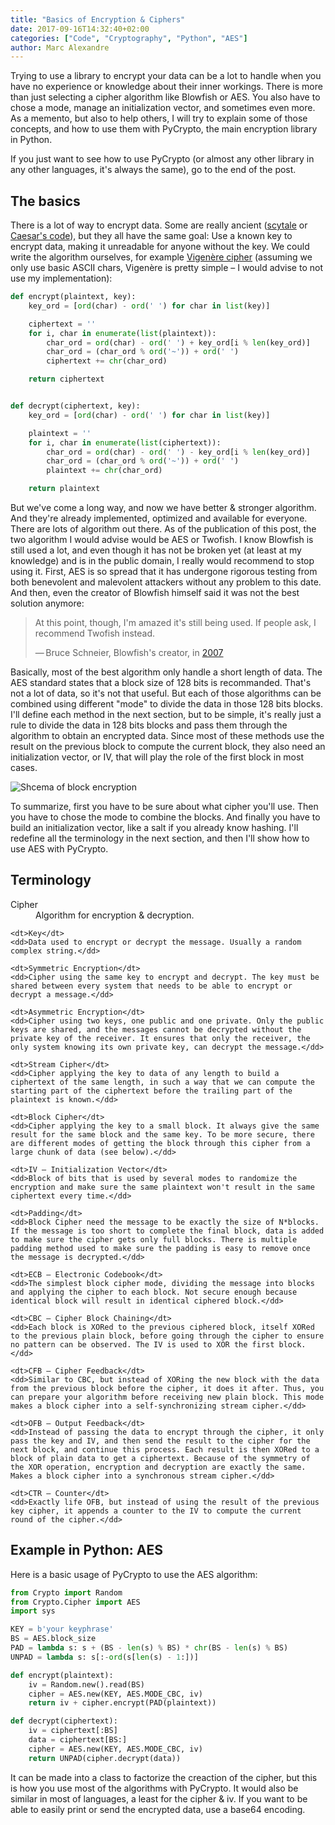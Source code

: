 ```yaml
---
title: "Basics of Encryption & Ciphers"
date: 2017-09-16T14:32:40+02:00
categories: ["Code", "Cryptography", "Python", "AES"]
author: Marc Alexandre
---
```


Trying to use a library to encrypt your data can be a lot to handle when you have no experience or knowledge about their inner workings. There is more than just selecting a cipher algorithm like Blowfish or AES. You also have to chose a mode, manage an initialization vector, and sometimes even more. As a memento, but also to help others, I will try to explain some of those concepts, and how to use them with PyCrypto, the main encryption library in Python.

If you just want to see how to use PyCrypto (or almost any other library in any other languages, it's always the same), go to the end of the post.

<!-- more -->

## The basics

There is a lot of way to encrypt data. Some are really ancient ([scytale](https://en.wikipedia.org/wiki/Scytale) or [Caesar's code](https://en.wikipedia.org/wiki/Caesar_cipher)), but they all have the same goal: Use a known key to encrypt data, making it unreadable for anyone without the key. We could write the algorithm ourselves, for example [Vigenère cipher](https://en.wikipedia.org/wiki/Vigen%C3%A8re_cipher) (assuming we only use basic ASCII chars, Vigenère is pretty simple – I would advise to not use my implementation):

```python
def encrypt(plaintext, key):
    key_ord = [ord(char) - ord(' ') for char in list(key)]

    ciphertext = ''
    for i, char in enumerate(list(plaintext)):
        char_ord = ord(char) - ord(' ') + key_ord[i % len(key_ord)]
        char_ord = (char_ord % ord('~')) + ord(' ')
        ciphertext += chr(char_ord)

    return ciphertext


def decrypt(ciphertext, key):
    key_ord = [ord(char) - ord(' ') for char in list(key)]

    plaintext = ''
    for i, char in enumerate(list(ciphertext)):
        char_ord = ord(char) - ord(' ') - key_ord[i % len(key_ord)]
        char_ord = (char_ord % ord('~')) + ord(' ')
        plaintext += chr(char_ord)

    return plaintext
```

But we've come a long way, and now we have better & stronger algorithm. And they're already implemented, optimized and available for everyone. There are lots of algorithm out there. As of the publication of this post, the two algorithm I would advise would be AES or Twofish. I know Blowfish is still used a lot, and even though it has not be broken yet (at least at my knowledge) and is in the public domain, I really would recommend to stop using it. First, AES is so spread that it has undergone rigorous testing from both benevolent and malevolent attackers without any problem to this date. And then, even the creator of Blowfish himself said it was not the best solution anymore:

> At this point, though, I'm amazed it's still being used. If people ask, I recommend Twofish instead.
>
> — Bruce Schneier, Blowfish's creator, in [2007](https://www.schneier.com/news/archives/2007/12/bruce_almighty_schne.html)

Basically, most of the best algorithm only handle a short length of data. The AES standard states that a block size of 128 bits is recommanded. That's not a lot of data, so it's not that useful. But each of those algorithms can be combined using different "mode" to divide the data in those 128 bits blocks. I'll define each method in the next section, but to be simple, it's really just a rule to divide the data in 128 bits blocks and pass them through the algorithm to obtain an encrypted data. Since most of these methods use the result on the previous block to compute the current block, they also need an initialization vector, or IV, that will play the role of the first block in most cases.

![Shcema of block encryption](/img/basics-of-encryption-and-ciphers/block-cipher.png)

To summarize, first you have to be sure about what cipher you'll use. Then you have to chose the mode to combine the blocks. And finally you have to build an initialization vector, like a salt if you already know hashing. I'll redefine all the terminology in the next section, and then I'll show how to use AES with PyCrypto.

## Terminology

<dl>
    <dt>Cipher</dt>
    <dd>Algorithm for encryption &amp; decryption.</dd>

    <dt>Key</dt>
    <dd>Data used to encrypt or decrypt the message. Usually a random complex string.</dd>

    <dt>Symmetric Encryption</dt>
    <dd>Cipher using the same key to encrypt and decrypt. The key must be shared between every system that needs to be able to encrypt or decrypt a message.</dd>

    <dt>Asymmetric Encryption</dt>
    <dd>Cipher using two keys, one public and one private. Only the public keys are shared, and the messages cannot be decrypted without the private key of the receiver. It ensures that only the receiver, the only system knowing its own private key, can decrypt the message.</dd>

    <dt>Stream Cipher</dt>
    <dd>Cipher applying the key to data of any length to build a ciphertext of the same length, in such a way that we can compute the starting part of the ciphertext before the trailing part of the plaintext is known.</dd>

    <dt>Block Cipher</dt>
    <dd>Cipher applying the key to a small block. It always give the same result for the same block and the same key. To be more secure, there are different modes of getting the block through this cipher from a large chunk of data (see below).</dd>

    <dt>IV – Initialization Vector</dt>
    <dd>Block of bits that is used by several modes to randomize the encryption and make sure the same plaintext won't result in the same ciphertext every time.</dd>

    <dt>Padding</dt>
    <dd>Block Cipher need the message to be exactly the size of N*blocks. If the message is too short to complete the final block, data is added to make sure the cipher gets only full blocks. There is multiple padding method used to make sure the padding is easy to remove once the message is decrypted.</dd>

    <dt>ECB – Electronic Codebook</dt>
    <dd>The simplest block cipher mode, dividing the message into blocks and applying the cipher to each block. Not secure enough because identical block will result in identical ciphered block.</dd>

    <dt>CBC – Cipher Block Chaining</dt>
    <dd>Each block is XORed to the previous ciphered block, itself XORed to the previous plain block, before going through the cipher to ensure no pattern can be observed. The IV is used to XOR the first block.</dd>

    <dt>CFB – Cipher Feedback</dt>
    <dd>Similar to CBC, but instead of XORing the new block with the data from the previous block before the cipher, it does it after. Thus, you can prepare your algorithm before receiving new plain block. This mode makes a block cipher into a self-synchronizing stream cipher.</dd>

    <dt>OFB – Output Feedback</dt>
    <dd>Instead of passing the data to encrypt through the cipher, it only pass the key and IV, and then send the result to the cipher for the next block, and continue this process. Each result is then XORed to a block of plain data to get a ciphertext. Because of the symmetry of the XOR operation, encryption and decryption are exactly the same. Makes a block cipher into a synchronous stream cipher.</dd>

    <dt>CTR – Counter</dt>
    <dd>Exactly life OFB, but instead of using the result of the previous key cipher, it appends a counter to the IV to compute the current round of the cipher.</dd>
</dl>


## Example in Python: AES

Here is a basic usage of PyCrypto to use the AES algorithm:

```python
from Crypto import Random
from Crypto.Cipher import AES
import sys

KEY = b'your keyphrase'
BS = AES.block_size
PAD = lambda s: s + (BS - len(s) % BS) * chr(BS - len(s) % BS)
UNPAD = lambda s: s[:-ord(s[len(s) - 1:])]

def encrypt(plaintext):
    iv = Random.new().read(BS)
    cipher = AES.new(KEY, AES.MODE_CBC, iv)
    return iv + cipher.encrypt(PAD(plaintext))

def decrypt(ciphertext):
    iv = ciphertext[:BS]
    data = ciphertext[BS:]
    cipher = AES.new(KEY, AES.MODE_CBC, iv)
    return UNPAD(cipher.decrypt(data))
```

It can be made into a class to factorize the creaction of the cipher, but this is how you use most of the algorithms with PyCrypto. It would also be similar in most of languages, a least for the cipher & iv. If you want to be able to easily print or send the encrypted data, use a base64 encoding.
